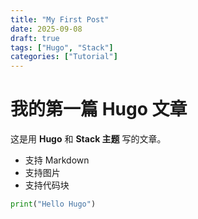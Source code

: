 ```yaml
---
title: "My First Post"
date: 2025-09-08
draft: true
tags: ["Hugo", "Stack"]
categories: ["Tutorial"]
---
```


# 我的第一篇 Hugo 文章

这是用 **Hugo** 和 **Stack 主题** 写的文章。

- 支持 Markdown
- 支持图片
- 支持代码块

```python
print("Hello Hugo")
